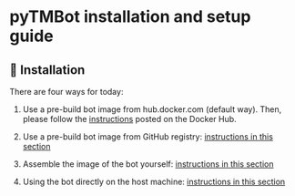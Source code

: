 # pyTMBot installation and setup guide

## 🔌 Installation

There are four ways for today:

1. Use a pre-build bot image from hub.docker.com (default way). Then, please follow
   the [instructions](https://hub.docker.com/r/orenlab/pytmbot) posted on the Docker Hub.

2. Use a pre-build bot image from GitHub registry: [instructions in this section](github-registry-install.md)

3. Assemble the image of the bot yourself: [instructions in this section](self-build.md)

4. Using the bot directly on the host machine: [instructions in this section](self-build.md)


